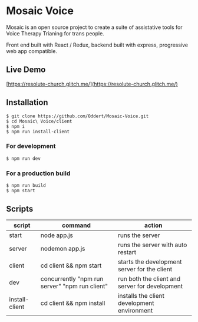 # Mosaic Voice
Mosaic is an open source project to create a suite of assistative tools for Voice Therapy Trianing for trans people.

Front end built with React / Redux, backend built with express, progressive web app compatible.

## Live Demo
[https://resolute-church.glitch.me/](https://resolute-church.glitch.me/)

## Installation
```
$ git clone https://github.com/Oddert/Mosaic-Voice.git
$ cd Mosaic\ Voice/client
$ npm i
$ npm run install-client
```
### For development
```
$ npm run dev
```
### For a production build
```
$ npm run build
$ npm start
```

## Scripts
| script | command                                        | action
|--------|------------------------------------------------|------------------------------------------------|
| start  | node app.js                                    | runs the server                                |
| server | nodemon app.js                                 | runs the server with auto restart              |
| client | cd client && npm start                         | starts the development server for the client   |
| dev    | concurrently "npm run server" "npm run client" | run both the client and server for development |
| install-client | cd client && npm install | installs the client development environment |

